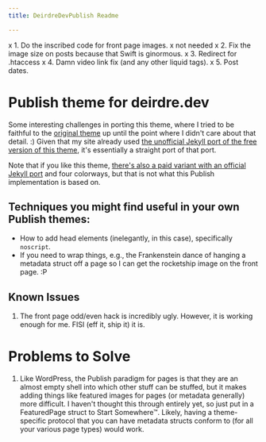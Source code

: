 ```yaml
---
title: DeirdreDevPublish Readme

---
```


x 1. Do the inscribed code for front page images. x not needed
x 2. Fix the image size on posts because that Swift is ginormous.
x 3. Redirect for .htaccess
x 4. Damn video link fix (and any other liquid tags).
x 5. Post dates.

# Publish theme for deirdre.dev

Some interesting challenges in porting this theme, where I tried to be faithful to the [original theme](https://html5up.net/solid-state) up until the point where I didn't care about that detail. :) Given that my site already used [the unofficial Jekyll port of the free version of this theme](https://github.com/andrewbanchich/Solid-State-Jekyll-Theme), it's essentially a straight port of that port.

Note that if you like this theme, [there's also a paid variant with an official Jekyll port](https://pixelarity.com/solid-state) and four colorways, but that is not what this Publish implementation is based on.

## Techniques you might find useful in your own Publish themes:

* How to add head elements (inelegantly, in this case), specifically `noscript`.
* If you need to wrap things, e.g., the Frankenstein dance of hanging a metadata struct off a page so I can get the rocketship image on the front page. :P

## Known Issues

1. The front page odd/even hack is incredibly ugly. However, it is working enough for me. FISI (eff it, ship it) it is.

# Problems to Solve

1. Like WordPress, the Publish paradigm for pages is that they are an almost empty shell into which other stuff can be stuffed, but it makes adding things like featured images for pages (or metadata generally) more difficult. I haven't thought this through entirely yet, so just put in a FeaturedPage struct to Start Somewhere™. Likely, having a theme-specific protocol that you can have metadata structs conform to (for all your various page types) would work.
